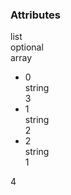<div class="attributes">
    <div class="attributesTitle">
        <h3 class="attributesTitleText">Attributes</h3></div>
    <div class="attributesList">
        <div class="attributeObject">
            <div class="attributeObjectMembers">
                <div class="attributeObjectMemberContainer">
                    <div class="attributeObjectMember isExpanded isExpandableCollapsible isArray">
                        <div class="attributeObjectMemberToggle">
                            <div class="attributeToggle isExpanded"><span class="attributeToggleIcon"></span></div>
                        </div>
                        <div class="attributeObjectMemberKey">
                            <div class="attributeKey">list</div>
                        </div>
                        <div class="attributeObjectMemberRequirement">
                            <div class="attributeRequirement isOptional"><span class="attributeRequirementIcon"></span><span class="attributeRequirementTooltip"><div class="attributeTooltip"><span class="attributeTooltipText">optional</span></div>
                            </span>
                        </div>
                    </div>
                    <div class="attributeObjectMemberDescription">
                        <noscript></noscript>
                    </div>
                    <div class="attributeObjectMemberType">
                        <div class="attributeType">array</div>
                    </div>
                    <div class="attributeObjectMemberValue">
                        <div class="attributeArray">
                            <ul class="attributeArrayItems">
                                <li class="attributeArrayItemContainer">
                                    <div class="attributeArrayItem isExpanded">
                                        <div class="attributeArrayItemRow">
                                            <div class="attributeArrayItemToggle">
                                                <div class="attributeToggle isExpanded"><span class="attributeToggleIcon"></span></div>
                                            </div>
                                            <div class="attributeArrayItemKey">
                                                <div class="attributeKey">0</div>
                                            </div>
                                            <div class="attributeArrayItemType">
                                                <div class="attributeType">string</div>
                                            </div>
                                            <div class="attributeArrayItemValue">
                                                <div class="attributeValue">3</div>
                                            </div>
                                        </div>
                                        <div class="attributeArrayItemRow">
                                            <div class="attributeArrayItemDescription">
                                                <noscript></noscript>
                                            </div>
                                        </div>
                                    </div>
                                </li>
                                <li class="attributeArrayItemContainer">
                                    <div class="attributeArrayItem isExpanded">
                                        <div class="attributeArrayItemRow">
                                            <div class="attributeArrayItemToggle">
                                                <div class="attributeToggle isExpanded"><span class="attributeToggleIcon"></span></div>
                                            </div>
                                            <div class="attributeArrayItemKey">
                                                <div class="attributeKey">1</div>
                                            </div>
                                            <div class="attributeArrayItemType">
                                                <div class="attributeType">string</div>
                                            </div>
                                            <div class="attributeArrayItemValue">
                                                <div class="attributeValue">2</div>
                                            </div>
                                        </div>
                                        <div class="attributeArrayItemRow">
                                            <div class="attributeArrayItemDescription">
                                                <noscript></noscript>
                                            </div>
                                        </div>
                                    </div>
                                </li>
                                <li class="attributeArrayItemContainer">
                                    <div class="attributeArrayItem isExpanded">
                                        <div class="attributeArrayItemRow">
                                            <div class="attributeArrayItemToggle">
                                                <div class="attributeToggle isExpanded"><span class="attributeToggleIcon"></span></div>
                                            </div>
                                            <div class="attributeArrayItemKey">
                                                <div class="attributeKey">2</div>
                                            </div>
                                            <div class="attributeArrayItemType">
                                                <div class="attributeType">string</div>
                                            </div>
                                            <div class="attributeArrayItemValue">
                                                <div class="attributeValue">1</div>
                                            </div>
                                        </div>
                                        <div class="attributeArrayItemRow">
                                            <div class="attributeArrayItemDescription">
                                                <noscript></noscript>
                                            </div>
                                        </div>
                                    </div>
                                </li>
                            </ul>
                            <div class="attributeArrayDefaultsContainer">
                                <div class="attributeDefaults">
                                    <div class="attributeDefaultsEntries">
                                        <div class="attributeSimpleValue">
                                            <div class="attributeSimplePrimitiveValue">4</div>
                                        </div>
                                    </div>
                                </div>
                            </div>
                        </div>
                    </div>
                </div>
            </div>
        </div>
    </div>
</div>
</div>
